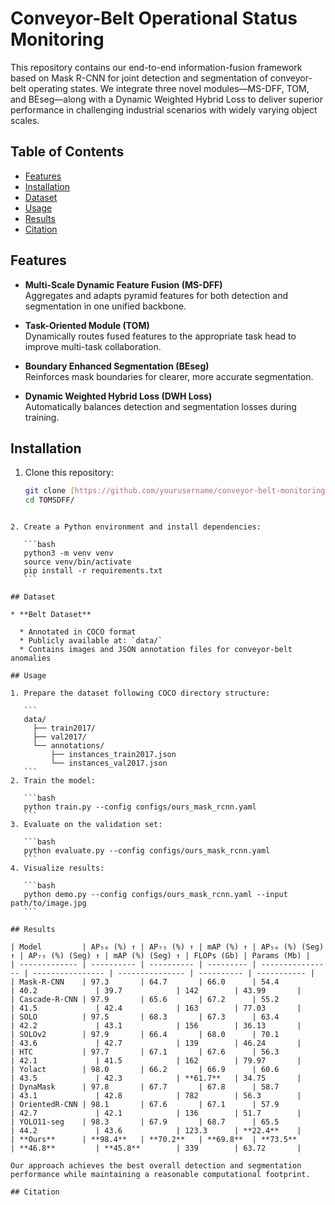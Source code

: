 
# Conveyor-Belt Operational Status Monitoring

This repository contains our end-to-end information-fusion framework based on Mask R-CNN for joint detection and segmentation of conveyor-belt operating states. We integrate three novel modules—MS-DFF, TOM, and BEseg—along with a Dynamic Weighted Hybrid Loss to deliver superior performance in challenging industrial scenarios with widely varying object scales.

## Table of Contents

- [Features](#features)  
- [Installation](#installation)  
- [Dataset](#dataset)  
- [Usage](#usage)  
- [Results](#results)  
- [Citation](#citation)  

## Features

- **Multi-Scale Dynamic Feature Fusion (MS-DFF)**  
  Aggregates and adapts pyramid features for both detection and segmentation in one unified backbone.

- **Task-Oriented Module (TOM)**  
  Dynamically routes fused features to the appropriate task head to improve multi-task collaboration.

- **Boundary Enhanced Segmentation (BEseg)**  
  Reinforces mask boundaries for clearer, more accurate segmentation.

- **Dynamic Weighted Hybrid Loss (DWH Loss)**  
  Automatically balances detection and segmentation losses during training.

## Installation

1. Clone this repository:  
   ```bash
   git clone [https://github.com/yourusername/conveyor-belt-monitoring](https://github.com/Ashores/TOMSDFF/).git
   cd TOMSDFF/
````

2. Create a Python environment and install dependencies:

   ```bash
   python3 -m venv venv
   source venv/bin/activate
   pip install -r requirements.txt
   ```

## Dataset

* **Belt Dataset**

  * Annotated in COCO format
  * Publicly available at: `data/`
  * Contains images and JSON annotation files for conveyor-belt anomalies

## Usage

1. Prepare the dataset following COCO directory structure:

   ```
   data/
     ├── train2017/
     ├── val2017/
     └── annotations/
         ├── instances_train2017.json
         └── instances_val2017.json
   ```
2. Train the model:

   ```bash
   python train.py --config configs/ours_mask_rcnn.yaml
   ```
3. Evaluate on the validation set:

   ```bash
   python evaluate.py --config configs/ours_mask_rcnn.yaml
   ```
4. Visualize results:

   ```bash
   python demo.py --config configs/ours_mask_rcnn.yaml --input path/to/image.jpg
   ```

## Results

| Model         | AP₅₀ (%) ↑ | AP₇₅ (%) ↑ | mAP (%) ↑ | AP₅₀ (%) (Seg) ↑ | AP₇₅ (%) (Seg) ↑ | mAP (%) (Seg) ↑ | FLOPs (Gb) | Params (Mb) |
| ------------- | ---------- | ---------- | --------- | ---------------- | ---------------- | --------------- | ---------- | ----------- |
| Mask-R-CNN    | 97.3       | 64.7       | 66.0      | 54.4             | 40.2             | 39.7            | 142        | 43.99       |
| Cascade-R-CNN | 97.9       | 65.6       | 67.2      | 55.2             | 41.5             | 42.4            | 163        | 77.03       |
| SOLO          | 97.5       | 68.3       | 67.3      | 63.4             | 42.2             | 43.1            | 156        | 36.13       |
| SOLOv2        | 97.9       | 66.4       | 68.0      | 70.1             | 43.6             | 42.7            | 139        | 46.24       |
| HTC           | 97.7       | 67.1       | 67.6      | 56.3             | 42.1             | 41.5            | 162        | 79.97       |
| Yolact        | 98.0       | 66.2       | 66.9      | 60.6             | 43.5             | 42.3            | **61.7**   | 34.75       |
| DynaMask      | 97.8       | 67.7       | 67.8      | 58.7             | 43.1             | 42.8            | 782        | 56.3        |
| OrientedR-CNN | 98.1       | 67.6       | 67.1      | 57.9             | 42.7             | 42.1            | 136        | 51.7        |
| YOLO11-seg    | 98.3       | 67.9       | 68.7      | 65.5             | 44.2             | 43.6            | 123.3      | **22.4**    |
| **Ours**      | **98.4**   | **70.2**   | **69.8**  | **73.5**         | **46.8**         | **45.8**        | 339        | 63.72       |

Our approach achieves the best overall detection and segmentation performance while maintaining a reasonable computational footprint.

## Citation


